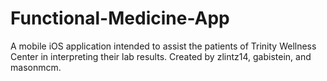 # Functional-Medicine-App
A mobile iOS application intended to assist the patients of Trinity Wellness Center in interpreting their lab results. Created by zlintz14, gabistein, and masonmcm. 
